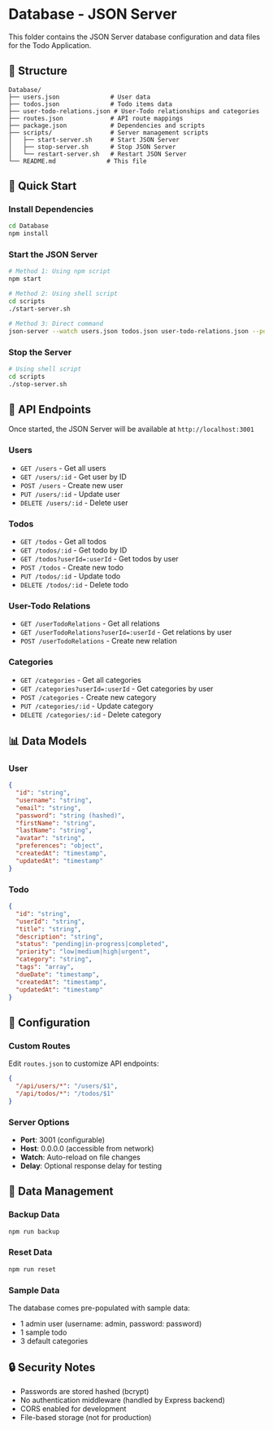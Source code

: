 # Database - JSON Server

This folder contains the JSON Server database configuration and data files for the Todo Application.

## 📁 Structure

```
Database/
├── users.json              # User data
├── todos.json              # Todo items data  
├── user-todo-relations.json # User-Todo relationships and categories
├── routes.json             # API route mappings
├── package.json            # Dependencies and scripts
├── scripts/                # Server management scripts
│   ├── start-server.sh     # Start JSON Server
│   ├── stop-server.sh      # Stop JSON Server
│   └── restart-server.sh   # Restart JSON Server
└── README.md              # This file
```

## 🚀 Quick Start

### Install Dependencies
```bash
cd Database
npm install
```

### Start the JSON Server
```bash
# Method 1: Using npm script
npm start

# Method 2: Using shell script
cd scripts
./start-server.sh

# Method 3: Direct command
json-server --watch users.json todos.json user-todo-relations.json --port 3001
```

### Stop the Server
```bash
# Using shell script
cd scripts
./stop-server.sh
```

## 🔗 API Endpoints

Once started, the JSON Server will be available at `http://localhost:3001`

### Users
- `GET /users` - Get all users
- `GET /users/:id` - Get user by ID
- `POST /users` - Create new user
- `PUT /users/:id` - Update user
- `DELETE /users/:id` - Delete user

### Todos
- `GET /todos` - Get all todos
- `GET /todos/:id` - Get todo by ID
- `GET /todos?userId=:userId` - Get todos by user
- `POST /todos` - Create new todo
- `PUT /todos/:id` - Update todo
- `DELETE /todos/:id` - Delete todo

### User-Todo Relations
- `GET /userTodoRelations` - Get all relations
- `GET /userTodoRelations?userId=:userId` - Get relations by user
- `POST /userTodoRelations` - Create new relation

### Categories
- `GET /categories` - Get all categories
- `GET /categories?userId=:userId` - Get categories by user
- `POST /categories` - Create new category
- `PUT /categories/:id` - Update category
- `DELETE /categories/:id` - Delete category

## 📊 Data Models

### User
```json
{
  "id": "string",
  "username": "string",
  "email": "string", 
  "password": "string (hashed)",
  "firstName": "string",
  "lastName": "string",
  "avatar": "string",
  "preferences": "object",
  "createdAt": "timestamp",
  "updatedAt": "timestamp"
}
```

### Todo
```json
{
  "id": "string",
  "userId": "string",
  "title": "string",
  "description": "string",
  "status": "pending|in-progress|completed",
  "priority": "low|medium|high|urgent",
  "category": "string",
  "tags": "array",
  "dueDate": "timestamp",
  "createdAt": "timestamp",
  "updatedAt": "timestamp"
}
```

## 🔧 Configuration

### Custom Routes
Edit `routes.json` to customize API endpoints:
```json
{
  "/api/users/*": "/users/$1",
  "/api/todos/*": "/todos/$1"
}
```

### Server Options
- **Port**: 3001 (configurable)
- **Host**: 0.0.0.0 (accessible from network)
- **Watch**: Auto-reload on file changes
- **Delay**: Optional response delay for testing

## 💾 Data Management

### Backup Data
```bash
npm run backup
```

### Reset Data
```bash
npm run reset
```

### Sample Data
The database comes pre-populated with sample data:
- 1 admin user (username: admin, password: password)
- 1 sample todo
- 3 default categories

## 🔒 Security Notes

- Passwords are stored hashed (bcrypt)
- No authentication middleware (handled by Express backend)
- CORS enabled for development
- File-based storage (not for production)